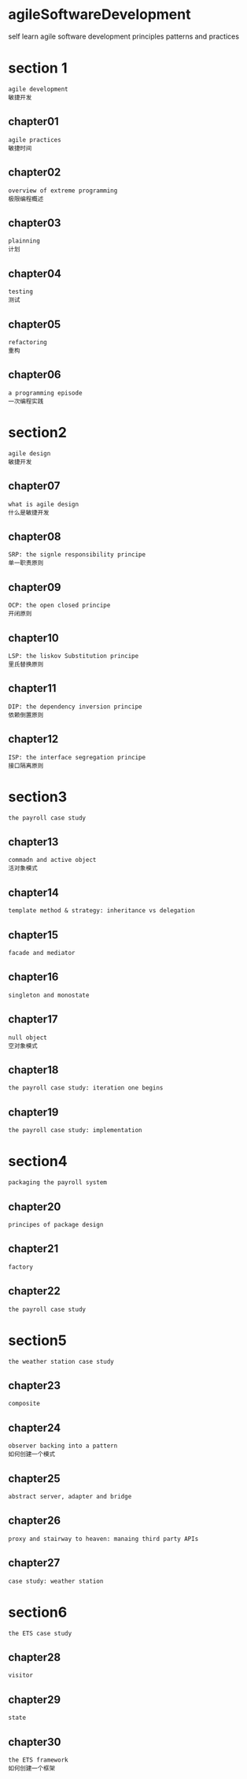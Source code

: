 # agileSoftwareDevelopment
self learn agile software development principles patterns and practices

# section 1
    agile development
    敏捷开发

## chapter01
    agile practices
    敏捷时间

## chapter02
    overview of extreme programming
    极限编程概述

## chapter03
    plainning
    计划

## chapter04
    testing
    测试

## chapter05
    refactoring
    重构

## chapter06
    a programming episode
    一次编程实践

# section2
    agile design
    敏捷开发

## chapter07
    what is agile design
    什么是敏捷开发

## chapter08
    SRP: the signle responsibility principe
    单一职责原则

## chapter09
    OCP: the open closed principe
    开闭原则

## chapter10
    LSP: the liskov Substitution principe
    里氏替换原则

## chapter11
    DIP: the dependency inversion principe
    依赖倒置原则

## chapter12
    ISP: the interface segregation principe
    接口隔离原则

# section3
    the payroll case study

## chapter13
    commadn and active object
    活对象模式
    
## chapter14
    template method & strategy: inheritance vs delegation

## chapter15
    facade and mediator

## chapter16
    singleton and monostate

## chapter17
    null object
    空对象模式

## chapter18
    the payroll case study: iteration one begins

## chapter19
    the payroll case study: implementation

# section4
    packaging the payroll system

## chapter20
    principes of package design

## chapter21
    factory

## chapter22
    the payroll case study

# section5
    the weather station case study

## chapter23
    composite

## chapter24
    observer backing into a pattern
    如何创建一个模式

## chapter25
    abstract server, adapter and bridge

## chapter26
    proxy and stairway to heaven: manaing third party APIs

## chapter27
    case study: weather station

# section6
    the ETS case study

## chapter28
    visitor

## chapter29
    state

## chapter30
    the ETS framework
    如何创建一个框架

